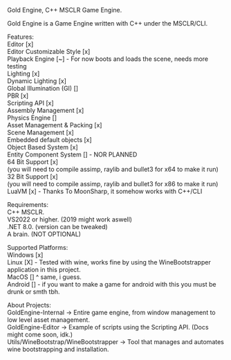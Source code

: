 Gold Engine, C++ MSCLR Game Engine.

Gold Engine is a Game Engine written with C++ under the MSCLR/CLI.

Features:</br>
  Editor [x]</br>
  Editor Customizable Style [x]</br>
  Playback Engine [~] - For now boots and loads the scene, needs more testing</br>
  Lighting [x]</br>
  Dynamic Lighting [x]</br>
  Global Illumination (GI) []</br>
  PBR [x]</br>
  Scripting API [x]</br>
  Assembly Management [x]</br>
  Physics Engine []</br>
  Asset Management & Packing [x]</br>
  Scene Management [x]</br>
  Embedded default objects [x]</br>
  Object Based System [x]</br>
  Entity Component System [] - NOR PLANNED</br>
  64 Bit Support [x]</br> (you will need to compile assimp, raylib and bullet3 for x64 to make it run)
  32 Bit Support [x]</br> (you will need to compile assimp, raylib and bullet3 for x86 to make it run)
  LuaVM [x] - Thanks To MoonSharp, it somehow works with C++/CLI<br>

Requirements:</br>
  C++ MSCLR.</br>
  VS2022 or higher. (2019 might work aswell)</br>
  .NET 8.0. (version can be tweaked)</br>
  A brain. (NOT OPTIONAL)</br>

Supported Platforms:</br>
    Windows [x]</br>
    Linux [X] - Tested with wine, works fine by using the WineBootstrapper application in this project. </br>
    MacOS [] ^ same, i guess.</br>
    Android [] - if you want to make a game for android with this you must be drunk or smth tbh.</br>

About Projects:</br>
    GoldEngine-Internal -> Entire game engine, from window management to low level asset management.</br>
    GoldEngine-Editor -> Example of scripts using the Scripting API. (Docs might come soon, idk.)</br>
    Utils/WineBootstrap/WineBootstrapper -> Tool that manages and automates wine bootstrapping and installation.
